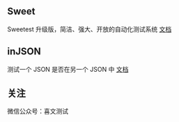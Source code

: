 ## Sweet

Sweetest 升级版，简洁、强大、开放的自动化测试系统 [文档](/sweet/)


## inJSON

测试一个 JSON 是否在另一个 JSON 中 [文档](/injson/)


## 关注

微信公众号：喜文测试
